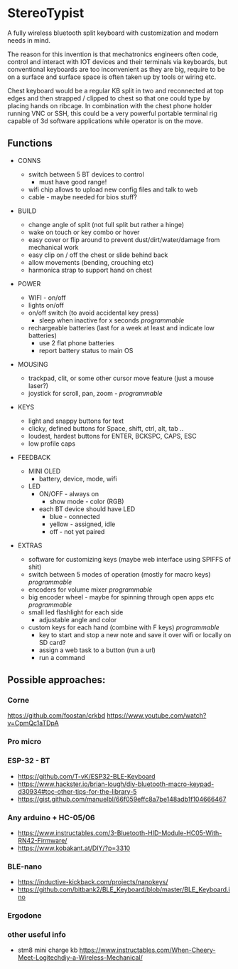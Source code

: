 # StereoTypist

A fully wireless bluetooth split keyboard with customization and modern needs in mind.

The reason for this invention is that mechatronics engineers often code, control and interact with IOT devices and their terminals via keyboards, but conventional keyboards are too inconvenient as they are big, require to be on a surface and surface space is often taken up by tools or wiring etc.

Chest keyboard would be a regular KB split in two and reconnected at top edges and then strapped / clipped to chest so that one could type by placing hands on ribcage.
In combination with the chest phone holder running VNC or SSH, this could be a very powerful portable terminal rig capable of 3d software applications while operator is on the move.


## Functions 

- CONNS
  - switch between 5 BT devices to control
    - must have good range!
  - wifi chip allows to upload new config files and talk to web
  - cable - maybe needed for bios stuff?

- BUILD
  - change angle of split (not full split but rather a hinge)
  - wake on touch or key combo or hover
  - easy cover or flip around to prevent dust/dirt/water/damage from mechanical work
  - easy clip on / off the chest or slide behind back
  - allow movements (bending, crouching etc)
  - harmonica strap to support hand on chest

- POWER
  - WIFI - on/off
  - lights on/off
  - on/off switch (to avoid accidental key press)
    - sleep when inactive for x seconds *programmable*
  - rechargeable batteries (last for a week at least and indicate low batteries)
    - use 2 flat phone batteries
    - report battery status to main OS

- MOUSING
  - trackpad, clit, or some other cursor move feature (just a mouse laser?)
  - joystick for scroll, pan, zoom - *programmable*

- KEYS
  - light and snappy buttons for text
  - clicky, defined buttons for Space, shift, ctrl, alt, tab ..
  - loudest, hardest buttons for ENTER, BCKSPC, CAPS, ESC
  - low profile caps

- FEEDBACK
  - MINI OLED
    - battery, device, mode, wifi
  - LED
    - ON/OFF - always on
      - show mode - color (RGB)
    - each BT device should have LED
      - blue - connected
      - yellow - assigned, idle
      - off - not yet paired


- EXTRAS
  - software for customizing keys (maybe web interface using SPIFFS of shit)
  - switch between 5 modes of operation (mostly for macro keys) *programmable*
  - encoders for volume mixer *programmable*
  - big encoder wheel  - maybe for spinning through open apps etc *programmable*
  - small led flashlight for each side
    - adjustable angle and color
  - custom keys for each hand (combine with F keys) *programmable*
    - key to start and stop a new note and save it over wifi or locally on SD card?
    - assign a web task to a button (run a url)
    - run a command


## Possible approaches:

### Corne

https://github.com/foostan/crkbd
https://www.youtube.com/watch?v=CpmQc1aTDpA

### Pro micro


### ESP-32 - BT

- https://github.com/T-vK/ESP32-BLE-Keyboard
- https://www.hackster.io/brian-lough/diy-bluetooth-macro-keypad-d30934#toc-other-tips-for-the-library-5
- https://gist.github.com/manuelbl/66f059effc8a7be148adb1f104666467

### Any arduino + HC-05/06

- https://www.instructables.com/3-Bluetooth-HID-Module-HC05-With-RN42-Firmware/
- https://www.kobakant.at/DIY/?p=3310

### BLE-nano

- https://inductive-kickback.com/projects/nanokeys/
- https://github.com/bitbank2/BLE_Keyboard/blob/master/BLE_Keyboard.ino

### Ergodone


### other useful info

- stm8 mini charge kb https://www.instructables.com/When-Cheery-Meet-Logitechdiy-a-Wireless-Mechanical/
